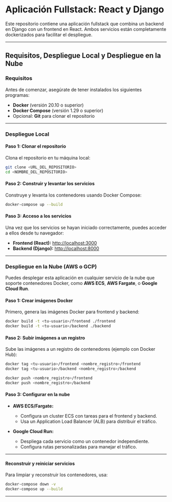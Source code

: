 # Aplicación Fullstack: React y Django

Este repositorio contiene una aplicación fullstack que combina un backend en Django con un frontend en React. Ambos servicios están completamente dockerizados para facilitar el despliegue.

---

## Requisitos, Despliegue Local y Despliegue en la Nube

### Requisitos

Antes de comenzar, asegúrate de tener instalados los siguientes programas:

- **Docker** (versión 20.10 o superior)
- **Docker Compose** (versión 1.29 o superior)
- Opcional: **Git** para clonar el repositorio

---

### Despliegue Local

#### Paso 1: Clonar el repositorio

Clona el repositorio en tu máquina local:

```bash
git clone <URL_DEL_REPOSITORIO>
cd <NOMBRE_DEL_REPOSITORIO>
```

#### Paso 2: Construir y levantar los servicios

Construye y levanta los contenedores usando Docker Compose:

```bash
docker-compose up --build
```

#### Paso 3: Acceso a los servicios

Una vez que los servicios se hayan iniciado correctamente, puedes acceder a ellos desde tu navegador:

- **Frontend (React):** [http://localhost:3000](http://localhost:3000)
- **Backend (Django):** [http://localhost:8000](http://localhost:8000)

---

### Despliegue en la Nube (AWS o GCP)

Puedes desplegar esta aplicación en cualquier servicio de la nube que soporte contenedores Docker, como **AWS ECS**, **AWS Fargate**, o **Google Cloud Run**.

#### Paso 1: Crear imágenes Docker

Primero, genera las imágenes Docker para frontend y backend:

```bash
docker build -t <tu-usuario>/frontend ./frontend
docker build -t <tu-usuario>/backend ./backend
```

#### Paso 2: Subir imágenes a un registro

Sube las imágenes a un registro de contenedores (ejemplo con Docker Hub):

```bash
docker tag <tu-usuario>/frontend <nombre_registro>/frontend
docker tag <tu-usuario>/backend <nombre_registro>/backend

docker push <nombre_registro>/frontend
docker push <nombre_registro>/backend
```

#### Paso 3: Configurar en la nube

- **AWS ECS/Fargate:**
  - Configura un cluster ECS con tareas para el frontend y backend.
  - Usa un Application Load Balancer (ALB) para distribuir el tráfico.

- **Google Cloud Run:**
  - Despliega cada servicio como un contenedor independiente.
  - Configura rutas personalizadas para manejar el tráfico.

---


#### Reconstruir y reiniciar servicios

Para limpiar y reconstruir los contenedores, usa:

```bash
docker-compose down -v
docker-compose up --build
```

---
